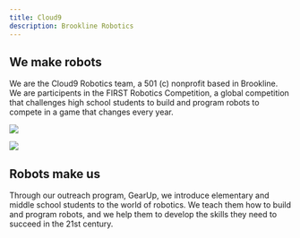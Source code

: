```yaml
---
title: Cloud9
description: Brookline Robotics
---
```

<div class="parted">
<div>


## We make robots

We are the Cloud9 Robotics team, a 501 (c) nonprofit based in Brookline. We are participents in the FIRST Robotics Competition, a global competition that challenges high school students to build and program robots to compete in a game that changes every year.


</div>

![](media/us.webp)

</div>

<div class="parted">

![](/media/gearup.jpg)
  
<div>


## Robots make us

Through our outreach program, GearUp, we introduce elementary and middle school students to the world of robotics. We teach them how to build and program robots, and we help them to develop the skills they need to succeed in the 21st century.


</div>
</div>
